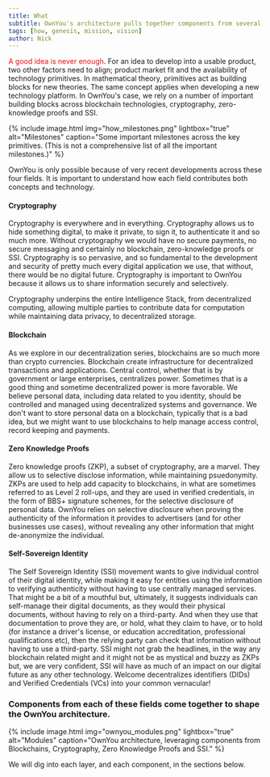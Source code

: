 ```yaml
---
title: What
subtitle: OwnYou's architecture pulls together components from several powerful fields; Blockchains, Cryptography, Zero Knowledge Proofs and Self Sovereign Identity (SSI). Each of these fields has, over the last decade, exploded with new ideas, and practical developments.
tags: [how, genesis, mission, vision]
author: Nick
---
```


<span style="color: #e81313">A good idea is never enough</span>. For an idea to develop into a usable product, two other factors need to align; product market fit and the availability of technology primitives. In mathematical theory, primitives act as building blocks for new theories. The same concept applies when developing a new technology platform. In OwnYou's case, we rely on a number of important building blocks across blockchain technologies, cryptography, zero-knowledge proofs and SSI.

{% include image.html img="how_milestones.png" lightbox="true" alt="Milestones" caption="Some important milestones across the key primitives. (This is not a comprehensive list of all the important milestones.)" %}

OwnYou is only possible because of very recent developments across these four fields. It is important to understand how each field contributes both concepts and technology.

#### Cryptography

Cryptography is everywhere and in everything. Cryptography allows us to hide something digital, to make it private, to sign it, to authenticate it and so much more. Without cryptography we would have no secure payments, no secure messaging and certainly no blockchain, zero-knowledge proofs or SSI. Cryptography is so pervasive, and so fundamental to the development and security of pretty much every digital application we use, that without, there would be no digital future.
Cryptography is important to OwnYou because it allows us to share information securely and selectively.

Cryptography underpins the entire Intelligence Stack, from decentralized computing, allowing multiple parties to contribute data for computation while maintaining data privacy, to decentralized storage.

#### Blockchain

As we explore in our decentralization series, blockchains are so much more than crypto currencies. Blockchain create infrastructure for decentralized transactions and applications. Central control, whether that is by government or large enterprises, centralizes power. Sometimes that is a good thing and sometime decentralized power is more favorable. We believe personal data, including data related to you identity, should be controlled and managed using decentralized systems and governance. We don't want to store personal data on a blockchain, typically that is a bad idea, but we might want to use blockchains to help manage access control, record keeping and payments.

#### Zero Knowledge Proofs

Zero knowledge proofs (ZKP), a subset of cryptography, are a marvel. They allow us to selective disclose information, while maintaining psuedonymity. ZKPs are used to help add capacity to blockchains, in what are sometimes referred to as Level 2 roll-ups, and they are used in verified credentials, in the form of BBS+ signature schemes, for the selective disclosure of personal data. OwnYou relies on selective disclosure when proving the authenticity of the information it provides to advertisers (and for other businesses use cases), without revealing any other information that might de-anonymize the individual.

#### Self-Sovereign Identity

The Self Sovereign Identity (SSI) movement wants to give individual control of their digital identity, while making it easy for entities using the information to verifying authenticity without having to use centrally managed services. That might be a bit of a mouthful but, ultimately, it suggests individuals can self-manage their digital documents, as they would their physical documents, without having to rely on a third-party. And when they use that documentation to prove they are, or hold, what they claim to have, or to hold (for instance a driver's license, or education accreditation, professional qualifications etc), then the relying party can check that information without having to use a third-party. SSI might not grab the headlines, in the way any blockchain related might and it might not be as mystical and buzzy as ZKPs but, we are very confident, SSI will have as much of an impact on our digital future as any other technology. Welcome decentralizes identifiers (DIDs) and Verified Credentials (VCs) into your common vernacular!

### Components from each of these fields come together to shape the OwnYou architecture.

{% include image.html img="ownyou_modules.png" lightbox="true" alt="Modules" caption="OwnYou architecture, leveraging components from Blockchains, Cryptography, Zero Knowledge Proofs and SSI." %}

We will dig into each layer, and each component, in the sections below.
